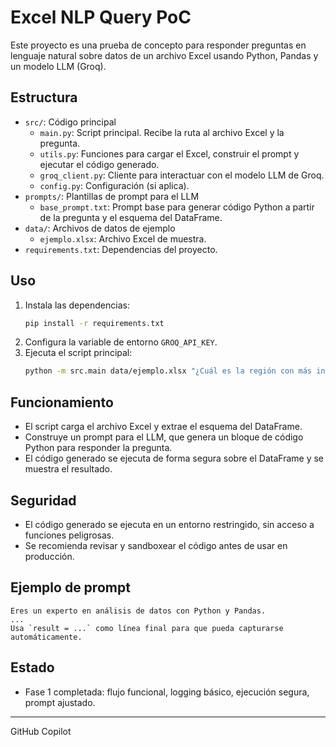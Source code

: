 # Excel NLP Query PoC

Este proyecto es una prueba de concepto para responder preguntas en lenguaje natural sobre datos de un archivo Excel usando Python, Pandas y un modelo LLM (Groq).

## Estructura
- `src/`: Código principal
  - `main.py`: Script principal. Recibe la ruta al archivo Excel y la pregunta.
  - `utils.py`: Funciones para cargar el Excel, construir el prompt y ejecutar el código generado.
  - `groq_client.py`: Cliente para interactuar con el modelo LLM de Groq.
  - `config.py`: Configuración (si aplica).
- `prompts/`: Plantillas de prompt para el LLM
  - `base_prompt.txt`: Prompt base para generar código Python a partir de la pregunta y el esquema del DataFrame.
- `data/`: Archivos de datos de ejemplo
  - `ejemplo.xlsx`: Archivo Excel de muestra.
- `requirements.txt`: Dependencias del proyecto.

## Uso
1. Instala las dependencias:
   ```bash
   pip install -r requirements.txt
   ```
2. Configura la variable de entorno `GROQ_API_KEY`.
3. Ejecuta el script principal:
   ```bash
   python -m src.main data/ejemplo.xlsx "¿Cuál es la región con más ingresos?"
   ```

## Funcionamiento
- El script carga el archivo Excel y extrae el esquema del DataFrame.
- Construye un prompt para el LLM, que genera un bloque de código Python para responder la pregunta.
- El código generado se ejecuta de forma segura sobre el DataFrame y se muestra el resultado.

## Seguridad
- El código generado se ejecuta en un entorno restringido, sin acceso a funciones peligrosas.
- Se recomienda revisar y sandboxear el código antes de usar en producción.

## Ejemplo de prompt
```
Eres un experto en análisis de datos con Python y Pandas.
...
Usa `result = ...` como línea final para que pueda capturarse automáticamente.
```

## Estado
- Fase 1 completada: flujo funcional, logging básico, ejecución segura, prompt ajustado.

---
GitHub Copilot

